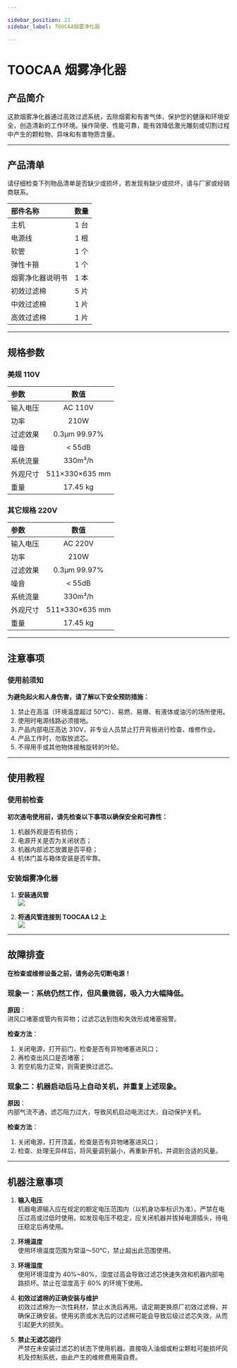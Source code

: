 ```yaml
---

sidebar_position: 21
sidebar_label: TOOCAA烟雾净化器

---
```

# TOOCAA 烟雾净化器

## 产品简介
这款烟雾净化器通过高效过滤系统，去除烟雾和有害气体，保护您的健康和环境安全，创造清新的工作环境。操作简便、性能可靠，能有效降低激光雕刻或切割过程中产生的颗粒物、异味和有害物质含量。

---

## 产品清单
请仔细检查下列物品清单是否缺少或损坏，若发现有缺少或损坏，请与厂家或经销商联系。

| **部件名称** | **数量** |
| :--- | :---: |
| 主机 | 1 台 |
| 电源线 | 1 根 |
| 软管 | 1 个 |
| 弹性卡箍 | 1 个 |
| 烟雾净化器说明书 | 1 本 |
| 初效过滤棉 | 5 片 |
| 中效过滤棉 | 1 片 |
| 高效过滤棉 | 1 片 |

---

## 规格参数

### 美规 110V
| **参数** | **数值** |
| :--- | :---: |
| 输入电压 | AC 110V |
| 功率 | 210W |
| 过滤效果 | 0.3μm 99.97% |
| 噪音 | < 55dB |
| 系统流量 | 330m³/h |
| 外观尺寸 | 511×330×635 mm |
| 重量 | 17.45 kg |

### 其它规格 220V
| **参数** | **数值** |
| :--- | :---: |
| 输入电压 | AC 220V |
| 功率 | 210W |
| 过滤效果 | 0.3μm 99.97% |
| 噪音 | < 55dB |
| 系统流量 | 330m³/h |
| 外观尺寸 | 511×330×635 mm |
| 重量 | 17.45 kg |

---

## 注意事项

### 使用前须知
**为避免起火和人身伤害，请了解以下安全预防措施：**

1. 禁止在高温（环境温度超过 50℃）、易燃、易爆、有液体或油污的场所使用。
2. 使用时电源线路必须接地。
3. 产品内部电压高达 310V，非专业人员禁止打开背板进行检查、维修作业。
4. 产品工作时，勿取放滤芯。
5. 不得用手或其他物体接触旋转的叶轮。

---

## 使用教程

### 使用前检查
**初次通电使用前，请先检查以下事项以确保安全和可靠性：**

1. 机器外观是否有损伤；
2. 电源开关是否为关闭状态；
3. 机器内部滤芯放置是否平稳；
4. 机体门盖与箱体安装是否牢靠。

### 安装烟雾净化器

1. **安装通风管**  
   ![](http://wiki-toocaa.oss-cn-hongkong.aliyuncs.com/%E5%AE%89%E8%A3%85%E9%80%9A%E6%B0%94%E7%AE%A1.jpg)

2. **将通风管连接到 TOOCAA L2 上**  
   ![](http://wiki-toocaa.oss-cn-hongkong.aliyuncs.com/%E5%AE%89%E8%A3%85%E9%80%9A%E6%B0%94%E7%AE%A1-%E6%9C%BA%E5%99%A8.jpg)

---

## 故障排查
**在检查或维修设备之前，请务必先切断电源！**

### 现象一：系统仍然工作，但风量微弱，吸入力大幅降低。
**原因**：  
进风口堵塞或管内有异物；过滤芯达到饱和失效形成堵塞报警。

**检查方法**：  
1. 关闭电源，打开前门，检查是否有异物堵塞进风口；  
2. 再检查出风口是否堵塞；  
3. 若空机吸力正常，则需更换过滤芯。

### 现象二：机器启动后马上自动关机，并重复上述现象。
**原因**：  
内部气流不通，滤芯阻力过大，导致风机启动电流过大，自动保护关机。

**检查方法**：  
1. 关闭电源，打开顶盖，检查是否有异物堵塞进风口；  
2. 检查、处理无异样后，将风量调到最小，再重新开机，并调到合适的风量。

---

## 机器注意事项

1. **输入电压**  
   机器电源输入应在规定的额定电压范围内（以机身功率标识为准）。严禁在电压过高或过低时使用。如发现电压不稳定，应关闭机器并拔掉电源插头，待电压稳定后再使用。

2. **环境温度**  
   使用环境温度范围为常温～50℃，禁止超出此范围使用。

3. **环境湿度**  
   使用环境湿度为 40%~80%，湿度过高会导致过滤芯快速失效和机器内部电路损坏。禁止在湿度高于 80% 的环境下使用。

4. **初效过滤棉的正确安装与维护**  
   初效过滤棉为一次性耗材，禁止水洗后再用。请定期更换原厂初效过滤棉，并确保正确安装。使用劣质或水洗后的过滤棉可能会导致后级过滤芯失效，从而引起更大的损失。

5. **禁止无滤芯运行**  
   严禁在未安装过滤芯的状态下使用机器。直接吸入油烟或粉尘颗粒可能损坏风机及控制系统，由此产生的维修费用需自费。
